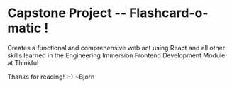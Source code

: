 # Capstone Project -- Flashcard-o-matic !

Creates a functional and comprehensive web act using React and all other skills learned in the Engineering Immersion Frontend Development Module at Thinkful

Thanks for reading! :-)
~Bjorn
